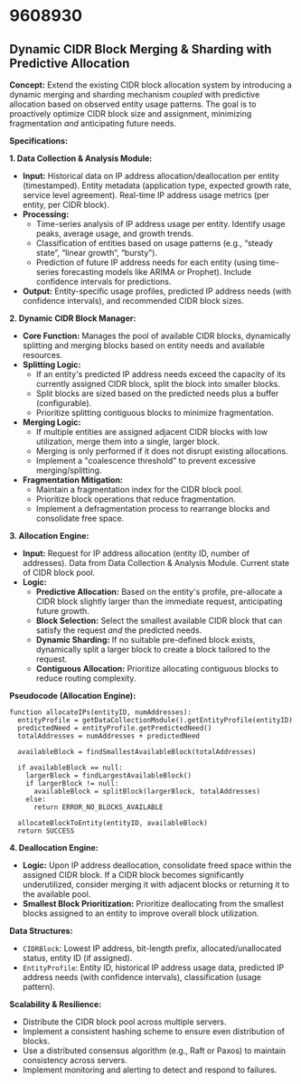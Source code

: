 # 9608930

## Dynamic CIDR Block Merging & Sharding with Predictive Allocation

**Concept:** Extend the existing CIDR block allocation system by introducing a dynamic merging and sharding mechanism *coupled* with predictive allocation based on observed entity usage patterns. The goal is to proactively optimize CIDR block size and assignment, minimizing fragmentation *and* anticipating future needs.

**Specifications:**

**1. Data Collection & Analysis Module:**

*   **Input:** Historical data on IP address allocation/deallocation per entity (timestamped).  Entity metadata (application type, expected growth rate, service level agreement). Real-time IP address usage metrics (per entity, per CIDR block).
*   **Processing:**
    *   Time-series analysis of IP address usage per entity.  Identify usage peaks, average usage, and growth trends.
    *   Classification of entities based on usage patterns (e.g., “steady state”, “linear growth”, “bursty”).
    *   Prediction of future IP address needs for each entity (using time-series forecasting models like ARIMA or Prophet). Include confidence intervals for predictions.
*   **Output:**  Entity-specific usage profiles, predicted IP address needs (with confidence intervals), and recommended CIDR block sizes.

**2. Dynamic CIDR Block Manager:**

*   **Core Function:** Manages the pool of available CIDR blocks, dynamically splitting and merging blocks based on entity needs and available resources.
*   **Splitting Logic:**
    *   If an entity's predicted IP address needs exceed the capacity of its currently assigned CIDR block, split the block into smaller blocks.
    *   Split blocks are sized based on the predicted needs plus a buffer (configurable).
    *   Prioritize splitting contiguous blocks to minimize fragmentation.
*   **Merging Logic:**
    *   If multiple entities are assigned adjacent CIDR blocks with low utilization, merge them into a single, larger block.
    *   Merging is only performed if it does not disrupt existing allocations.
    *   Implement a "coalescence threshold" to prevent excessive merging/splitting.
*   **Fragmentation Mitigation:**
    *   Maintain a fragmentation index for the CIDR block pool.
    *   Prioritize block operations that reduce fragmentation.
    *   Implement a defragmentation process to rearrange blocks and consolidate free space.

**3. Allocation Engine:**

*   **Input:** Request for IP address allocation (entity ID, number of addresses).  Data from Data Collection & Analysis Module. Current state of CIDR block pool.
*   **Logic:**
    *   **Predictive Allocation:**  Based on the entity's profile, pre-allocate a CIDR block slightly larger than the immediate request, anticipating future growth.
    *   **Block Selection:**  Select the smallest available CIDR block that can satisfy the request *and* the predicted needs.
    *   **Dynamic Sharding:** If no suitable pre-defined block exists, dynamically split a larger block to create a block tailored to the request.
    *   **Contiguous Allocation:** Prioritize allocating contiguous blocks to reduce routing complexity.

**Pseudocode (Allocation Engine):**

```
function allocateIPs(entityID, numAddresses):
  entityProfile = getDataCollectionModule().getEntityProfile(entityID)
  predictedNeed = entityProfile.getPredictedNeed()
  totalAddresses = numAddresses + predictedNeed

  availableBlock = findSmallestAvailableBlock(totalAddresses)

  if availableBlock == null:
    largerBlock = findLargestAvailableBlock()
    if largerBlock != null:
      availableBlock = splitBlock(largerBlock, totalAddresses)
    else:
      return ERROR_NO_BLOCKS_AVAILABLE

  allocateBlockToEntity(entityID, availableBlock)
  return SUCCESS
```

**4. Deallocation Engine:**

*   **Logic:** Upon IP address deallocation, consolidate freed space within the assigned CIDR block. If a CIDR block becomes significantly underutilized, consider merging it with adjacent blocks or returning it to the available pool.
*   **Smallest Block Prioritization:** Prioritize deallocating from the smallest blocks assigned to an entity to improve overall block utilization.

**Data Structures:**

*   `CIDRBlock`:  Lowest IP address, bit-length prefix, allocated/unallocated status, entity ID (if assigned).
*   `EntityProfile`: Entity ID, historical IP address usage data, predicted IP address needs (with confidence intervals), classification (usage pattern).

**Scalability & Resilience:**

*   Distribute the CIDR block pool across multiple servers.
*   Implement a consistent hashing scheme to ensure even distribution of blocks.
*   Use a distributed consensus algorithm (e.g., Raft or Paxos) to maintain consistency across servers.
*   Implement monitoring and alerting to detect and respond to failures.